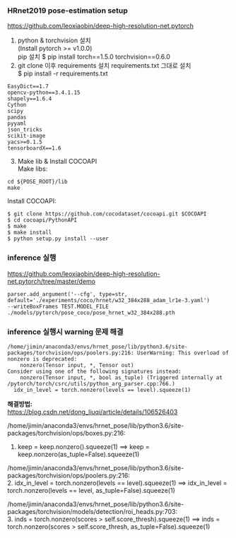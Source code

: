 ### HRnet2019 pose-estimation setup
https://github.com/leoxiaobin/deep-high-resolution-net.pytorch  
1. python & torchvision 설치  
(Install pytorch >= v1.0.0)  
pip 설치 $ pip install torch==1.5.0 torchvision==0.6.0  
2. git clone 이후 requirements 설치 
requirements.txt 그대로 설치  
$ pip install -r requirements.txt  
```
EasyDict==1.7
opencv-python==3.4.1.15
shapely==1.6.4
Cython
scipy
pandas
pyyaml
json_tricks
scikit-image
yacs>=0.1.5
tensorboardX==1.6
```
3. Make lib & Install COCOAPI  
Make libs:  
```
cd ${POSE_ROOT}/lib
make
```
Install COCOAPI:  
```
$ git clone https://github.com/cocodataset/cocoapi.git $COCOAPI
$ cd cocoapi/PythonAPI
$ make
$ make install
$ python setup.py install --user
```
### inference 실행 
https://github.com/leoxiaobin/deep-high-resolution-net.pytorch/tree/master/demo  
```
parser.add_argument('--cfg', type=str, default='./experiments/coco/hrnet/w32_384x288_adam_lr1e-3.yaml')  
--writeBoxFrames TEST.MODEL_FILE ./models/pytorch/pose_coco/pose_hrnet_w32_384x288.pth
```

### inference 실행시 warning 문제 해결
```
/home/jimin/anaconda3/envs/hrnet_pose/lib/python3.6/site-packages/torchvision/ops/poolers.py:216: UserWarning: This overload of nonzero is deprecated:
	nonzero(Tensor input, *, Tensor out)
Consider using one of the following signatures instead:
	nonzero(Tensor input, *, bool as_tuple) (Triggered internally at  /pytorch/torch/csrc/utils/python_arg_parser.cpp:766.)
  idx_in_level = torch.nonzero(levels == level).squeeze(1)
```
**해결방법:**  
https://blog.csdn.net/dong_liuqi/article/details/106526403  

/home/jimin/anaconda3/envs/hrnet_pose/lib/python3.6/site-packages/torchvision/ops/boxes.py:216:  
1. keep = keep.nonzero().squeeze(1) ==> keep = keep.nonzero(as_tuple=False).squeeze(1)  

/home/jimin/anaconda3/envs/hrnet_pose/lib/python3.6/site-packages/torchvision/ops/poolers.py:216:  
2. idx_in_level = torch.nonzero(levels == level).squeeze(1) ==> idx_in_level = torch.nonzero(levels == level, as_tuple=False).squeeze(1)  

/home/jimin/anaconda3/envs/hrnet_pose/lib/python3.6/site-packages/torchvision/models/detection/roi_heads.py:703:  
3. inds = torch.nonzero(scores > self.score_thresh).squeeze(1) ==> inds = torch.nonzero(scores > self.score_thresh, as_tuple=False).squeeze(1)  
